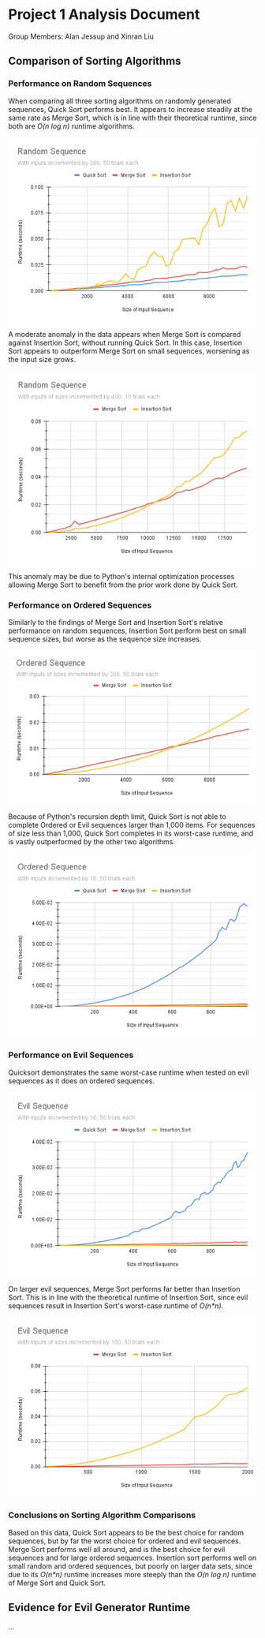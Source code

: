 # Project 1 Analysis Document

Group Members: Alan Jessup and Xinran Liu

## Comparison of Sorting Algorithms

### Performance on Random Sequences

When comparing all three sorting algorithms on randomly generated sequences, Quick Sort performs best. It appears to increase steadily at the same rate as Merge Sort, which is in line with their theoretical runtime, since both are _O(n log n)_ runtime algorithms.

![Fig 1. Graph of all algorithms' performance sorting randomly generated sequences](https://github.com/alanrjes/cs382-project1/blob/master/graphs/fig1.png)

A moderate anomaly in the data appears when Merge Sort is compared against Insertion Sort, without running Quick Sort. In this case, Insertion Sort appears to outperform Merge Sort on small sequences, worsening as the input size grows.

![Fig 2. Graph comparing Merge Sort and Insertion Sort's performance sorting randomly generated sequences](https://github.com/alanrjes/cs382-project1/blob/master/graphs/fig2.png)

This anomaly may be due to Python's internal optimization processes allowing Merge Sort to benefit from the prior work done by Quick Sort.

### Performance on Ordered Sequences

Similarly to the findings of Merge Sort and Insertion Sort's relative performance on random sequences, Insertion Sort perform best on small sequence sizes, but worse as the sequence size increases.

![Fig 3. Graph comparing Merge Sort and Insertion Sort's performance sorting ordered sequences](https://github.com/alanrjes/cs382-project1/blob/master/graphs/fig3.png)

Because of Python's recursion depth limit, Quick Sort is not able to complete Ordered or Evil sequences larger than 1,000 items. For sequences of size less than 1,000, Quick Sort completes in its worst-case runtime, and is vastly outperformed by the other two algorithms.

![Fig 4. Graph comparing Quicksort's performance sorting ordered sequences of a limited size](https://github.com/alanrjes/cs382-project1/blob/master/graphs/fig4.png)

### Performance on Evil Sequences

Quicksort demonstrates the same worst-case runtime when tested on evil sequences as it does on ordered sequences.

![Fig 5. Graph of all algorithms' performance sorting evil sequences of a limited size](https://github.com/alanrjes/cs382-project1/blob/master/graphs/fig5.png)

On larger evil sequences, Merge Sort performs far better than Insertion Sort. This is in line with the theoretical runtime of Insertion Sort, since evil sequences result in Insertion Sort's worst-case runtime of _O(n\*n)_.

![Fig 6. Graph comparing Merge Sort and Insertion Sort's performance sorting evil sequences](https://github.com/alanrjes/cs382-project1/blob/master/graphs/fig6.png)

### Conclusions on Sorting Algorithm Comparisons

Based on this data, Quick Sort appears to be the best choice for random sequences, but by far the worst choice for ordered and evil sequences. Merge Sort performs well all around, and is the best choice for evil sequences and for large ordered sequences. Insertion sort performs well on small random and ordered sequences, but poorly on larger data sets, since due to its _O(n\*n)_ runtime increases more steeply than the _O(n log n)_ runtime of Merge Sort and Quick Sort.

## Evidence for Evil Generator Runtime

...
